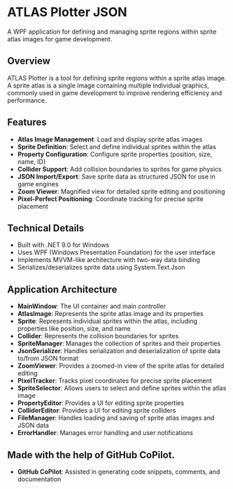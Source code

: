 # ATLAS Plotter JSON

A WPF application for defining and managing sprite regions within sprite atlas images for game development.

## Overview
ATLAS Plotter is a tool for defining sprite regions within a sprite atlas image. A sprite atlas is a single image containing multiple individual graphics, commonly used in game development to improve rendering efficiency and performance.

## Features
- **Atlas Image Management**: Load and display sprite atlas images
- **Sprite Definition**: Select and define individual sprites within the atlas
- **Property Configuration**: Configure sprite properties (position, size, name, ID)
- **Collider Support**: Add collision boundaries to sprites for game physics
- **JSON Import/Export**: Save sprite data as structured JSON for use in game engines
- **Zoom Viewer**: Magnified view for detailed sprite editing and positioning
- **Pixel-Perfect Positioning**: Coordinate tracking for precise sprite placement

## Technical Details
- Built with .NET 9.0 for Windows
- Uses WPF (Windows Presentation Foundation) for the user interface
- Implements MVVM-like architecture with two-way data binding
- Serializes/deserializes sprite data using System.Text.Json

## Application Architecture
- **MainWindow**: The UI container and main controller
- **AtlasImage**: Represents the sprite atlas image and its properties
- **Sprite**: Represents individual sprites within the atlas, including properties like position, size, and name
- **Collider**: Represents the collision boundaries for sprites
- **SpriteManager**: Manages the collection of sprites and their properties
- **JsonSerializer**: Handles serialization and deserialization of sprite data to/from JSON format
- **ZoomViewer**: Provides a zoomed-in view of the sprite atlas for detailed editing
- **PixelTracker**: Tracks pixel coordinates for precise sprite placement
- **SpriteSelector**: Allows users to select and define sprites within the atlas image
- **PropertyEditor**: Provides a UI for editing sprite properties
- **ColliderEditor**: Provides a UI for editing sprite colliders
- **FileManager**: Handles loading and saving of sprite atlas images and JSON data
- **ErrorHandler**: Manages error handling and user notifications


## Made with the help of GitHub CoPilot.
- **GitHub CoPilot**: Assisted in generating code snippets, comments, and documentation
